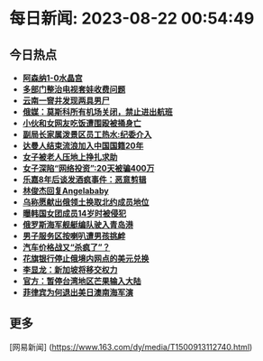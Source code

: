 
# 每日新闻: 2023-08-22 00:54:49
## 今日热点

- **[阿森纳1-0水晶宫](https://www.163.com/search?keyword=%E9%98%BF%E6%A3%AE%E7%BA%B31-0%E6%B0%B4%E6%99%B6%E5%AE%AB)**
- **[多部门整治电视套娃收费问题](https://www.163.com/search?keyword=%E5%A4%9A%E9%83%A8%E9%97%A8%E6%95%B4%E6%B2%BB%E7%94%B5%E8%A7%86%E5%A5%97%E5%A8%83%E6%94%B6%E8%B4%B9%E9%97%AE%E9%A2%98)**
- **[云南一窨井发现两具男尸](https://www.163.com/search?keyword=%E4%BA%91%E5%8D%97%E4%B8%80%E7%AA%A8%E4%BA%95%E5%8F%91%E7%8E%B0%E4%B8%A4%E5%85%B7%E7%94%B7%E5%B0%B8)**
- **[俄媒：莫斯科所有机场关闭，禁止进出航班](https://www.163.com/search?keyword=%E4%BF%84%E5%AA%92%EF%BC%9A%E8%8E%AB%E6%96%AF%E7%A7%91%E6%89%80%E6%9C%89%E6%9C%BA%E5%9C%BA%E5%85%B3%E9%97%AD%EF%BC%8C%E7%A6%81%E6%AD%A2%E8%BF%9B%E5%87%BA%E8%88%AA%E7%8F%AD)**
- **[小伙和女网友吃饭遭围殴被捅身亡](https://www.163.com/search?keyword=%E5%B0%8F%E4%BC%99%E5%92%8C%E5%A5%B3%E7%BD%91%E5%8F%8B%E5%90%83%E9%A5%AD%E9%81%AD%E5%9B%B4%E6%AE%B4%E8%A2%AB%E6%8D%85%E8%BA%AB%E4%BA%A1)**
- **[副局长家属泼景区员工热水:纪委介入](https://www.163.com/search?keyword=%E5%89%AF%E5%B1%80%E9%95%BF%E5%AE%B6%E5%B1%9E%E6%B3%BC%E6%99%AF%E5%8C%BA%E5%91%98%E5%B7%A5%E7%83%AD%E6%B0%B4+%E7%BA%AA%E5%A7%94%E4%BB%8B%E5%85%A5)**
- **[达曼人结束流浪加入中国国籍20年](https://www.163.com/search?keyword=%E8%BE%BE%E6%9B%BC%E4%BA%BA%E7%BB%93%E6%9D%9F%E6%B5%81%E6%B5%AA%E5%8A%A0%E5%85%A5%E4%B8%AD%E5%9B%BD%E5%9B%BD%E7%B1%8D20%E5%B9%B4)**
- **[女子被老人压地上挣扎求助](https://www.163.com/search?keyword=%E5%A5%B3%E5%AD%90%E8%A2%AB%E8%80%81%E4%BA%BA%E5%8E%8B%E5%9C%B0%E4%B8%8A%E6%8C%A3%E6%89%8E%E6%B1%82%E5%8A%A9)**
- **[女子深陷“网络投资”:20天被骗400万](https://www.163.com/search?keyword=%E5%A5%B3%E5%AD%90%E6%B7%B1%E9%99%B7%E2%80%9C%E7%BD%91%E7%BB%9C%E6%8A%95%E8%B5%84%E2%80%9D+20%E5%A4%A9%E8%A2%AB%E9%AA%97400%E4%B8%87)**
- **[乐嘉8年后谈发酒疯事件：恶意剪辑](https://www.163.com/search?keyword=%E4%B9%90%E5%98%898%E5%B9%B4%E5%90%8E%E8%B0%88%E5%8F%91%E9%85%92%E7%96%AF%E4%BA%8B%E4%BB%B6%EF%BC%9A%E6%81%B6%E6%84%8F%E5%89%AA%E8%BE%91)**
- **[林俊杰回复Angelababy](https://www.163.com/search?keyword=%E6%9E%97%E4%BF%8A%E6%9D%B0%E5%9B%9E%E5%A4%8DAngelababy)**
- **[乌称愿献出俄领土换取北约成员地位](https://www.163.com/search?keyword=%E4%B9%8C%E7%A7%B0%E6%84%BF%E7%8C%AE%E5%87%BA%E4%BF%84%E9%A2%86%E5%9C%9F%E6%8D%A2%E5%8F%96%E5%8C%97%E7%BA%A6%E6%88%90%E5%91%98%E5%9C%B0%E4%BD%8D)**
- **[曝韩国女团成员14岁时被侵犯](https://www.163.com/search?keyword=%E6%9B%9D%E9%9F%A9%E5%9B%BD%E5%A5%B3%E5%9B%A2%E6%88%90%E5%91%9814%E5%B2%81%E6%97%B6%E8%A2%AB%E4%BE%B5%E7%8A%AF)**
- **[俄罗斯海军舰艇编队驶入青岛港](https://www.163.com/search?keyword=%E4%BF%84%E7%BD%97%E6%96%AF%E6%B5%B7%E5%86%9B%E8%88%B0%E8%89%87%E7%BC%96%E9%98%9F%E9%A9%B6%E5%85%A5%E9%9D%92%E5%B2%9B%E6%B8%AF)**
- **[男子服务区按喇叭遭男孩挑衅](https://www.163.com/search?keyword=%E7%94%B7%E5%AD%90%E6%9C%8D%E5%8A%A1%E5%8C%BA%E6%8C%89%E5%96%87%E5%8F%AD%E9%81%AD%E7%94%B7%E5%AD%A9%E6%8C%91%E8%A1%85)**
- **[汽车价格战又“杀疯了”？](https://www.163.com/search?keyword=%E6%B1%BD%E8%BD%A6%E4%BB%B7%E6%A0%BC%E6%88%98%E5%8F%88%E2%80%9C%E6%9D%80%E7%96%AF%E4%BA%86%E2%80%9D%EF%BC%9F)**
- **[花旗银行停止俄境内网点的美元兑换](https://www.163.com/search?keyword=%E8%8A%B1%E6%97%97%E9%93%B6%E8%A1%8C%E5%81%9C%E6%AD%A2%E4%BF%84%E5%A2%83%E5%86%85%E7%BD%91%E7%82%B9%E7%9A%84%E7%BE%8E%E5%85%83%E5%85%91%E6%8D%A2)**
- **[李显龙：新加坡将移交权力](https://www.163.com/search?keyword=%E6%9D%8E%E6%98%BE%E9%BE%99%EF%BC%9A%E6%96%B0%E5%8A%A0%E5%9D%A1%E5%B0%86%E7%A7%BB%E4%BA%A4%E6%9D%83%E5%8A%9B)**
- **[官方：暂停台湾地区芒果输入大陆](https://www.163.com/search?keyword=%E5%AE%98%E6%96%B9%EF%BC%9A%E6%9A%82%E5%81%9C%E5%8F%B0%E6%B9%BE%E5%9C%B0%E5%8C%BA%E8%8A%92%E6%9E%9C%E8%BE%93%E5%85%A5%E5%A4%A7%E9%99%86)**
- **[菲律宾为何退出美日澳南海军演](https://www.163.com/search?keyword=%E8%8F%B2%E5%BE%8B%E5%AE%BE%E4%B8%BA%E4%BD%95%E9%80%80%E5%87%BA%E7%BE%8E%E6%97%A5%E6%BE%B3%E5%8D%97%E6%B5%B7%E5%86%9B%E6%BC%94)**

## 更多
[网易新闻] (https://www.163.com/dy/media/T1500913112740.html)
